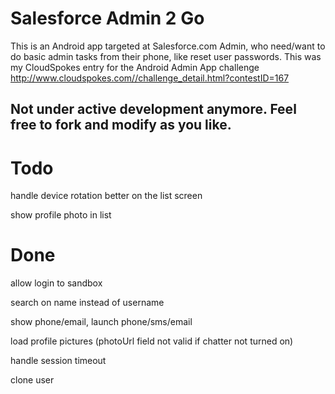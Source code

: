 # Salesforce Admin 2 Go

This is an Android app targeted at Salesforce.com Admin, who need/want to do basic admin tasks from their phone, like reset user passwords.
This was my CloudSpokes entry for the Android Admin App challenge http://www.cloudspokes.com//challenge_detail.html?contestID=167

## Not under active development anymore. Feel free to fork and modify as you like.

# Todo
handle device rotation better on the list screen

show profile photo in list


# Done
allow login to sandbox

search on name instead of username

show phone/email, launch phone/sms/email

load profile pictures (photoUrl field not valid if chatter not turned on)

handle session timeout

clone user
